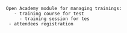     
       Open Academy module for managing trainings:
          - training course for test
            - training session for tes
	    - attendees registration

